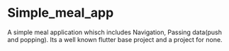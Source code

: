 # Simple_meal_app
 A simple meal application whisch includes Navigation, Passing data(push and popping). Its a well known flutter base project and a project for none.

